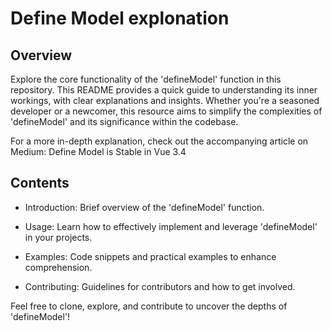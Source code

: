# Define Model explonation

## Overview

Explore the core functionality of the 'defineModel' function in this repository. This README provides a quick guide to understanding its inner workings, with clear explanations and insights. Whether you're a seasoned developer or a newcomer, this resource aims to simplify the complexities of 'defineModel' and its significance within the codebase.

For a more in-depth explanation, check out the accompanying article on Medium:
Define Model is Stable in Vue 3.4



## Contents

* Introduction: Brief overview of the 'defineModel' function.

* Usage: Learn how to effectively implement and leverage 'defineModel' in your projects.

* Examples: Code snippets and practical examples to enhance comprehension.

* Contributing: Guidelines for contributors and how to get involved.

Feel free to clone, explore, and contribute to uncover the depths of 'defineModel'!
